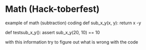 # Math (Hack-toberfest)
example of math (subtraction) coding
def sub_x_y(x, y):
    return x -y
    
def testsub_x_y():
    assert sub_x_y(20, 10) == 10
    
    
with this information try to figure out what is wrong with the code
